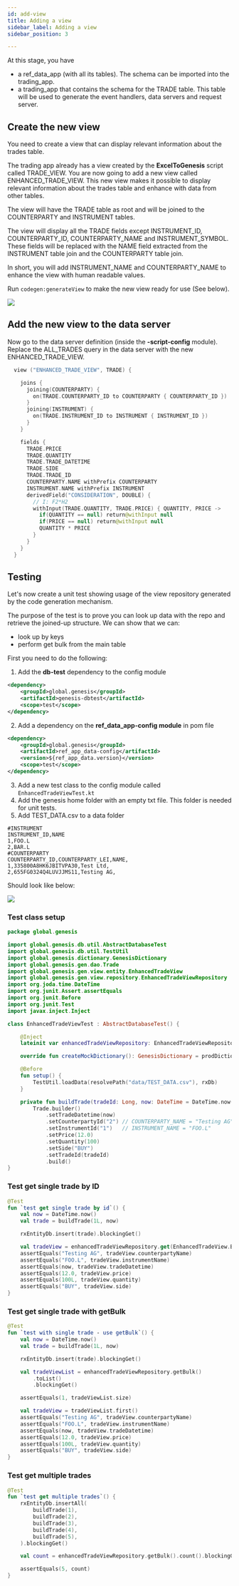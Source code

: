 ```yaml
---
id: add-view
title: Adding a view
sidebar_label: Adding a view
sidebar_position: 3

---
```

At this stage, you have

* a ref_data_app (with all its tables). The schema can be imported into the trading_app.
* a trading_app that contains the schema for the TRADE table. This table will be used to generate the event handlers, data servers and request server.

## Create the new view

You need to create a view that can display relevant information about the trades table.

The trading app already has a view created by the **ExcelToGenesis** script called TRADE_VIEW. You are now going to add a new view called ENHANCED_TRADE_VIEW. This new view makes it possible to display relevant information about the trades table and enhance with data from other tables.

The view will have the TRADE table as root and will be joined to the COUNTERPARTY and INSTRUMENT tables. 

The view will display all the TRADE fields except INSTRUMENT_ID, COUNTERPARTY_ID, COUNTERPARTY_NAME and INSTRUMENT_SYMBOL. These fields will be replaced with the NAME field extracted from the INSTRUMENT table join and the COUNTERPARTY table join.

In short, you will add INSTRUMENT_NAME and COUNTERPARTY_NAME to enhance the view with human readable values.

Run `codegen:generateView` to make the new view ready for use (See below).

![](/img/generateView.png)

## Add the new view to the data server

Now go to the data server definition (inside the **-script-config** module). Replace the ALL_TRADES query in the data server with the new ENHANCED_TRADE_VIEW.

```kotlin
  view ("ENHANCED_TRADE_VIEW", TRADE) {

    joins {
      joining(COUNTERPARTY) {
        on(TRADE.COUNTERPARTY_ID to COUNTERPARTY { COUNTERPARTY_ID })
      }
      joining(INSTRUMENT) {
        on(TRADE.INSTRUMENT_ID to INSTRUMENT { INSTRUMENT_ID })
      }
    }

    fields {
      TRADE.PRICE
      TRADE.QUANTITY
      TRADE.TRADE_DATETIME
      TRADE.SIDE
      TRADE.TRADE_ID
      COUNTERPARTY.NAME withPrefix COUNTERPARTY
      INSTRUMENT.NAME withPrefix INSTRUMENT
      derivedField("CONSIDERATION", DOUBLE) {
        // I: F2*H2
        withInput(TRADE.QUANTITY, TRADE.PRICE) { QUANTITY, PRICE ->
          if(QUANTITY == null) return@withInput null
          if(PRICE == null) return@withInput null
          QUANTITY * PRICE
        }
      }
    }
  }
```

## Testing

Let's now create a unit test showing usage of the view repository generated by the code generation mechanism.

The purpose of the test is to prove you can look up data with the repo and retrieve the joined-up structure. We can show that we can:

* look up by keys
* perform get bulk from the main table

First you need to do the following:

1. Add the **db-test** dependency to the config module
```xml
<dependency>
    <groupId>global.genesis</groupId>
    <artifactId>genesis-dbtest</artifactId>
    <scope>test</scope>
</dependency>
```
2. Add a dependency on the **ref_data_app-config module** in pom file
```xml
<dependency>
    <groupId>global.genesis</groupId>
    <artifactId>ref_app_data-config</artifactId>
    <version>${ref_app_data.version}</version>
    <scope>test</scope>
</dependency>
```
3. Add a new test class to the config module called `EnhancedTradeViewTest.kt`
4. Add the genesis home folder with an empty txt file. This folder is needed for unit tests. 
5. Add TEST_DATA.csv to a data folder
```csv
#INSTRUMENT
INSTRUMENT_ID,NAME
1,FOO.L
2,BAR.L
#COUNTERPARTY
COUNTERPARTY_ID,COUNTERPARTY_LEI,NAME,
1,335800A8HK6JBITVPA30,Test Ltd,
2,655FG0324Q4LUVJJMS11,Testing AG,
```

Should look like below:

![](/img/view-test-folder-structure.png)

### Test class setup
```kotlin
package global.genesis

import global.genesis.db.util.AbstractDatabaseTest
import global.genesis.db.util.TestUtil
import global.genesis.dictionary.GenesisDictionary
import global.genesis.gen.dao.Trade
import global.genesis.gen.view.entity.EnhancedTradeView
import global.genesis.gen.view.repository.EnhancedTradeViewRepository
import org.joda.time.DateTime
import org.junit.Assert.assertEquals
import org.junit.Before
import org.junit.Test
import javax.inject.Inject

class EnhancedTradeViewTest : AbstractDatabaseTest() {

    @Inject
    lateinit var enhancedTradeViewRepository: EnhancedTradeViewRepository

    override fun createMockDictionary(): GenesisDictionary = prodDictionary()

    @Before
    fun setup() {
        TestUtil.loadData(resolvePath("data/TEST_DATA.csv"), rxDb)
    }

    private fun buildTrade(tradeId: Long, now: DateTime = DateTime.now()) =
        Trade.builder()
            .setTradeDatetime(now)
            .setCounterpartyId("2") // COUNTERPARTY_NAME = "Testing AG"
            .setInstrumentId("1")   // INSTRUMENT_NAME = "FOO.L"
            .setPrice(12.0)
            .setQuantity(100)
            .setSide("BUY")
            .setTradeId(tradeId)
            .build()
}
```

### Test get single trade by ID
```kotlin
@Test
fun `test get single trade by id`() {
    val now = DateTime.now()
    val trade = buildTrade(1L, now)

    rxEntityDb.insert(trade).blockingGet()

    val tradeView = enhancedTradeViewRepository.get(EnhancedTradeView.ById(1)).blockingGet()
    assertEquals("Testing AG", tradeView.counterpartyName)
    assertEquals("FOO.L", tradeView.instrumentName)
    assertEquals(now, tradeView.tradeDatetime)
    assertEquals(12.0, tradeView.price)
    assertEquals(100L, tradeView.quantity)
    assertEquals("BUY", tradeView.side)
}
```

### Test get single trade with getBulk
```kotlin
@Test
fun `test with single trade - use getBulk`() {
    val now = DateTime.now()
    val trade = buildTrade(1L, now)

    rxEntityDb.insert(trade).blockingGet()

    val tradeViewList = enhancedTradeViewRepository.getBulk()
        .toList()
        .blockingGet()

    assertEquals(1, tradeViewList.size)

    val tradeView = tradeViewList.first()
    assertEquals("Testing AG", tradeView.counterpartyName)
    assertEquals("FOO.L", tradeView.instrumentName)
    assertEquals(now, tradeView.tradeDatetime)
    assertEquals(12.0, tradeView.price)
    assertEquals(100L, tradeView.quantity)
    assertEquals("BUY", tradeView.side)
}
```

### Test get multiple trades
```kotlin
@Test
fun `test get multiple trades`() {
    rxEntityDb.insertAll(
        buildTrade(1),
        buildTrade(2),
        buildTrade(3),
        buildTrade(4),
        buildTrade(5),
    ).blockingGet()

    val count = enhancedTradeViewRepository.getBulk().count().blockingGet()

    assertEquals(5, count)
}
```